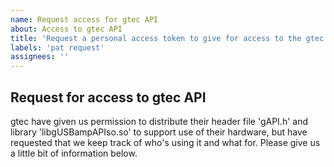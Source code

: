 ```yaml
---
name: Request access for gtec API
about: Access to gtec API
title: 'Request a personal access token to give for access to the gtec API'
labels: 'pat request'
assignees: ''
---
```


## Request for access to gtec API
gtec have given us permission to distribute their header file 'gAPI.h' and library 'libgUSBampAPIso.so' to support use of their hardware, but have requested that we keep track of who's using it and what for. Please give us a little bit of information below.

<!-- Please put some text in here about yourself (for example: name, institution, what you plan to use the library for. -->
